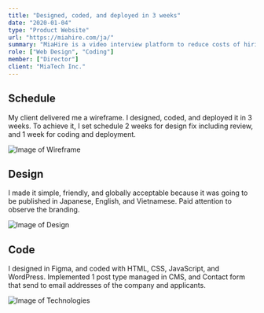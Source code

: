```yaml
---
title: "Designed, coded, and deployed in 3 weeks"
date: "2020-01-04"
type: "Product Website"
url: "https://miahire.com/ja/"
summary: "MiaHire is a video interview platform to reduce costs of hiring process. Since its website had to be launched quickly, I designed, coded, and deployed it in 3 weeks."
role: ["Web Design", "Coding"]
member: ["Director"]
client: "MiaTech Inc."
---
```


## Schedule

My client delivered me a wireframe. I designed, coded, and deployed it in 3 weeks. To achieve it, I set schedule 2 weeks for design fix including review, and 1 week for coding and deployment.

![Image of Wireframe](/miahire/1.png)


## Design

I made it simple, friendly, and globally acceptable because it was going to be published in Japanese, English, and Vietnamese. Paid attention to observe the branding.

![Image of Design](/miahire/2.png)


## Code

I designed in Figma, and coded with HTML, CSS, JavaScript, and WordPress. Implemented 1 post type managed in CMS, and Contact form that send to email addresses of the company and applicants.

![Image of Technologies](/miahire/3.png)